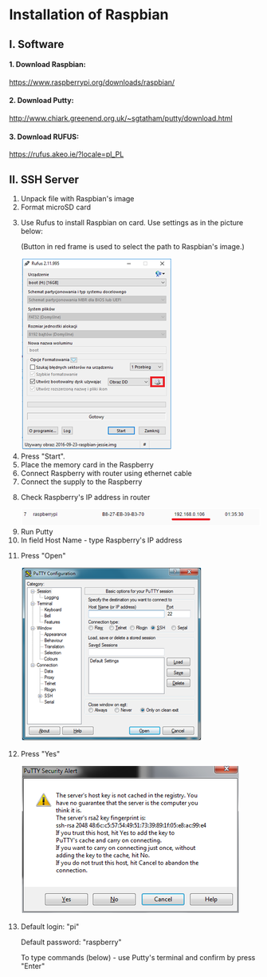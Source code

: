 # Installation of Raspbian 

## I. Software

#### 1. Download Raspbian:
   https://www.raspberrypi.org/downloads/raspbian/
#### 2. Download Putty:
   http://www.chiark.greenend.org.uk/~sgtatham/putty/download.html 
#### 3. Download RUFUS:
   https://rufus.akeo.ie/?locale=pl_PL 


## II. SSH Server

<OL>
<LI> Unpack file with Raspbian's image </LI>
<LI> Format microSD card </LI>
<LI><P> Use Rufus to install Raspbian on card. Use settings as in the picture below: </P>
<P> (Button in red frame is used to select the path to Raspbian's image.) </P>
<img src="https://github.com/przemyslaw-turek/gm/blob/dev/RaspberryPi/software/installation/pictureRufus.png" alt="Pictrue" title=" " /></LI> 



<LI> Press "Start". </LI>
<LI> Place the memory card in the Raspberry </LI>
<LI> Connect Raspberry with router using ethernet cable </LI>
<LI> Connect the supply to the Raspberry </LI>
<LI><P> Check Raspberry's IP address in router </P>
<img src="https://github.com/przemyslaw-turek/gm/blob/dev/RaspberryPi/software/installation/pictureIP.png" alt="Pictrue" title=" " /></LI>
<LI> Run Putty </LI> 
<LI> In field Host Name - type Raspberry's IP address </LI>
<LI><P> Press "Open" </P>
<img src="https://github.com/przemyslaw-turek/gm/blob/dev/RaspberryPi/software/installation/picturePutty.png" alt="Pictrue" title=" " /></LI>
<LI><P> Press "Yes" </P>
<img src="https://github.com/przemyslaw-turek/gm/blob/dev/RaspberryPi/software/installation/picturePuttyAlert.png" alt="Pictrue" title=" " /></LI>
<LI><P> Default login: "pi" </P>
<P> Default password: "raspberry" </P>

<P> To type commands (below) - use Putty's terminal and confirm by press "Enter" </P> </LI>

</OL>


